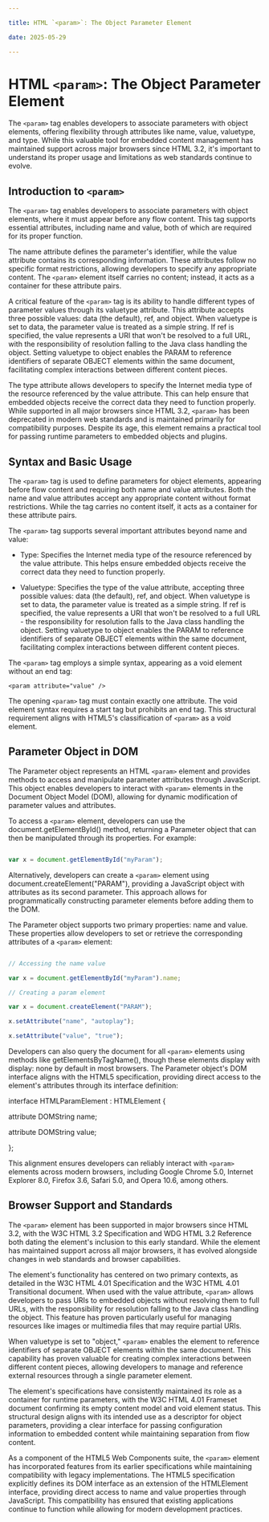 ```yaml
---

title: HTML `<param>`: The Object Parameter Element

date: 2025-05-29

---
```



# HTML `<param>`: The Object Parameter Element

The `<param>` tag enables developers to associate parameters with object elements, offering flexibility through attributes like name, value, valuetype, and type. While this valuable tool for embedded content management has maintained support across major browsers since HTML 3.2, it's important to understand its proper usage and limitations as web standards continue to evolve.


## Introduction to `<param>`

The `<param>` tag enables developers to associate parameters with object elements, where it must appear before any flow content. This tag supports essential attributes, including name and value, both of which are required for its proper function.

The name attribute defines the parameter's identifier, while the value attribute contains its corresponding information. These attributes follow no specific format restrictions, allowing developers to specify any appropriate content. The `<param>` element itself carries no content; instead, it acts as a container for these attribute pairs.

A critical feature of the `<param>` tag is its ability to handle different types of parameter values through its valuetype attribute. This attribute accepts three possible values: data (the default), ref, and object. When valuetype is set to data, the parameter value is treated as a simple string. If ref is specified, the value represents a URI that won't be resolved to a full URL, with the responsibility of resolution falling to the Java class handling the object. Setting valuetype to object enables the PARAM to reference identifiers of separate OBJECT elements within the same document, facilitating complex interactions between different content pieces.

The type attribute allows developers to specify the Internet media type of the resource referenced by the value attribute. This can help ensure that embedded objects receive the correct data they need to function properly. While supported in all major browsers since HTML 3.2, `<param>` has been deprecated in modern web standards and is maintained primarily for compatibility purposes. Despite its age, this element remains a practical tool for passing runtime parameters to embedded objects and plugins.


## Syntax and Basic Usage

The `<param>` tag is used to define parameters for object elements, appearing before flow content and requiring both name and value attributes. Both the name and value attributes accept any appropriate content without format restrictions. While the tag carries no content itself, it acts as a container for these attribute pairs.

The `<param>` tag supports several important attributes beyond name and value:

- Type: Specifies the Internet media type of the resource referenced by the value attribute. This helps ensure embedded objects receive the correct data they need to function properly.

- Valuetype: Specifies the type of the value attribute, accepting three possible values: data (the default), ref, and object. When valuetype is set to data, the parameter value is treated as a simple string. If ref is specified, the value represents a URI that won't be resolved to a full URL - the responsibility for resolution falls to the Java class handling the object. Setting valuetype to object enables the PARAM to reference identifiers of separate OBJECT elements within the same document, facilitating complex interactions between different content pieces.

The `<param>` tag employs a simple syntax, appearing as a void element without an end tag:

`<param attribute="value" />`

The opening `<param>` tag must contain exactly one attribute. The void element syntax requires a start tag but prohibits an end tag. This structural requirement aligns with HTML5's classification of `<param>` as a void element.


## Parameter Object in DOM

The Parameter object represents an HTML `<param>` element and provides methods to access and manipulate parameter attributes through JavaScript. This object enables developers to interact with `<param>` elements in the Document Object Model (DOM), allowing for dynamic modification of parameter values and attributes.

To access a `<param>` element, developers can use the document.getElementById() method, returning a Parameter object that can then be manipulated through its properties. For example:

```javascript

var x = document.getElementById("myParam");

```

Alternatively, developers can create a `<param>` element using document.createElement("PARAM"), providing a JavaScript object with attributes as its second parameter. This approach allows for programmatically constructing parameter elements before adding them to the DOM.

The Parameter object supports two primary properties: name and value. These properties allow developers to set or retrieve the corresponding attributes of a `<param>` element:

```javascript

// Accessing the name value

var x = document.getElementById("myParam").name;

// Creating a param element

var x = document.createElement("PARAM");

x.setAttribute("name", "autoplay");

x.setAttribute("value", "true");

```

Developers can also query the document for all `<param>` elements using methods like getElementsByTagName(), though these elements display with display: none by default in most browsers. The Parameter object's DOM interface aligns with the HTML5 specification, providing direct access to the element's attributes through its interface definition:

interface HTMLParamElement : HTMLElement {

  attribute DOMString name;

  attribute DOMString value;

};

This alignment ensures developers can reliably interact with `<param>` elements across modern browsers, including Google Chrome 5.0, Internet Explorer 8.0, Firefox 3.6, Safari 5.0, and Opera 10.6, among others.


## Browser Support and Standards

The `<param>` element has been supported in major browsers since HTML 3.2, with the W3C HTML 3.2 Specification and WDG HTML 3.2 Reference both dating the element's inclusion to this early standard. While the element has maintained support across all major browsers, it has evolved alongside changes in web standards and browser capabilities.

The element's functionality has centered on two primary contexts, as detailed in the W3C HTML 4.01 Specification and the W3C HTML 4.01 Transitional document. When used with the value attribute, `<param>` allows developers to pass URIs to embedded objects without resolving them to full URLs, with the responsibility for resolution falling to the Java class handling the object. This feature has proven particularly useful for managing resources like images or multimedia files that may require partial URIs.

When valuetype is set to "object," `<param>` enables the element to reference identifiers of separate OBJECT elements within the same document. This capability has proven valuable for creating complex interactions between different content pieces, allowing developers to manage and reference external resources through a single parameter element.

The element's specifications have consistently maintained its role as a container for runtime parameters, with the W3C HTML 4.01 Frameset document confirming its empty content model and void element status. This structural design aligns with its intended use as a descriptor for object parameters, providing a clear interface for passing configuration information to embedded content while maintaining separation from flow content.

As a component of the HTML5 Web Components suite, the `<param>` element has incorporated features from its earlier specifications while maintaining compatibility with legacy implementations. The HTML5 specification explicitly defines its DOM interface as an extension of the HTMLElement interface, providing direct access to name and value properties through JavaScript. This compatibility has ensured that existing applications continue to function while allowing for modern development practices.

